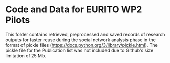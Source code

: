 # Code and Data for EURITO WP2 Pilots
This folder contains retrieved, preprocessed and saved records of research outputs for faster reuse during the social network analysis phase in the format of pickle files (https://docs.python.org/3/library/pickle.html).
The pickle file for the Publication list was not included due to Github's size limitation of 25 Mb.
